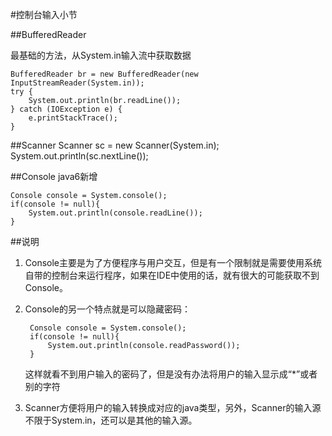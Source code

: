 #控制台输入小节

##BufferedReader

最基础的方法，从System.in输入流中获取数据

    BufferedReader br = new BufferedReader(new InputStreamReader(System.in));
    try {
        System.out.println(br.readLine());
    } catch (IOException e) {
        e.printStackTrace();
    }

##Scanner
    Scanner sc = new Scanner(System.in);
    System.out.println(sc.nextLine());



##Console
java6新增

    Console console = System.console();
    if(console != null){
        System.out.println(console.readLine());
    }

##说明

1. Console主要是为了方便程序与用户交互，但是有一个限制就是需要使用系统自带的控制台来运行程序，如果在IDE中使用的话，就有很大的可能获取不到Console。

2. Console的另一个特点就是可以隐藏密码：

        Console console = System.console();
        if(console != null){
            System.out.println(console.readPassword());
        }
    这样就看不到用户输入的密码了，但是没有办法将用户的输入显示成“*”或者别的字符

3. Scanner方便将用户的输入转换成对应的java类型，另外，Scanner的输入源不限于System.in，还可以是其他的输入源。





